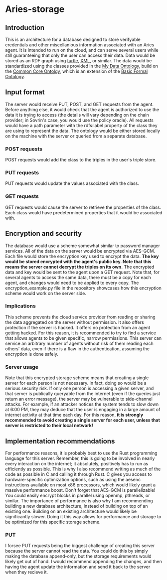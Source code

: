 # Aries-storage

## Introduction
This is an architecture for a database designed to store verifyable credentials and other miscellanious information associated with an Aries agent. It is intended to run on the cloud, and can serve several users while still guaranteeing that only the user can access their data. Data would be stored as an RDF graph using <a href=https://www.w3.org/TR/turtle/>turtle</a>, <a href=https://www.w3.org/TR/rdf-syntax-grammar/>XML</a>, or similar. The data would be standardized using the classes provided in the <a href=https://github.com/I-AM-project/my-data-ontology>My Data Ontology</a>, build on the <a href=https://github.com/CommonCoreOntology/CommonCoreOntologies>Common Core Ontolgy</a>, which is an extension of the <a href=https://github.com/BFO-ontology>Basic Formal Ontology</a>.

## Input format
The server would receive PUT, POST, and GET requests from the agent. Before anything else, it would check that the agent is authorized to use the data it is trying to access (the details will vary depending on the chain provider; in Sovrin's case, you would use the policy oracle). All requests would have a path parameter with the rdfs:label property of the class they are using to represent the data. The ontology would be either stored locally on the machine with the server or queried from a separate database. 
### POST requests
POST requests would add the class to the triples in the user's triple store.
### PUT requests
PUT requests would update the values associated with the class.
### GET requests
GET requests would cause the server to retrieve the properties of the class. Each class would have predetermined properties that it would be associated with.

## Encryption and security
The database would use a scheme somewhat similar to password manager services. All of the data on the server would be encrypted via AES-GCM. Each file would store the encryption key used to encrypt the data. <b>The key would be stored encrypted with the agent's public key. Note that this means the server cannot decrypt the triples on its own.</b> The encrypted data and key would be sent to the agent upon a GET request. Note that, for several agents to access the same data, there must be a copy for each agent, and changes would need to be applied to every copy. The encryption_example.py file in the repository showcases how this encryption scheme would work on the server side.
### Implications
This scheme prevents the cloud service provider from reading or sharing the data aggregated on the server without permission. It also offers protection if the server is hacked. It offers no protection from an agent getting hacked. For this reason, it is recommended to try to find a service that allows agents to be given specific, narrow permissions. This server can service an arbitrary number of agents without risk of them reading each others' data, even if there is a flaw in the authentication, assuming the encryption is done safely.  
### Server usage
Note that this encrypted storage scheme means that creating a single server for each person is not necessary. In fact, doing so would be a serious security risk. If only one person is accessing a given server, and that server is publically queryable from the internet (even if the queries just return an error message), the server may be vulnerable to side-channel attacks. For example, if an attacker notices the system tends to slow down at 6:00 PM, they may deduce that the user is engaging in a large amount of internet activity at that time each day. For this reason, <b>it is strongly recommended to avoid creating a single server for each user, unless that server is restricted to their local network!</b>

## Implementation recommendations
For performance reasons, it is probably best to use the Rust programming language for this server. Remember, this is going to be involved in nearly every interaction on the internet; it absolutely, positively has to run as efficiently as possible. This is why I also recommend writing as much of the code as possible in C and calling it through Rust. C gives you access to hardware-specific optimization options, such as using the aesenc instructions available on most x86 processors, which would likely grant a massive performance boost. Don't forget that AES-GCM is parallelizable! You could easily encrypt blocks in parallel using openmp, pthreads, or similar. The importance of performance is also why I am recommending building a new database architecture, instead of building on top of an existing one. Building on an existing architecture would likely be significantly slower. Doing it this way allows for performance and storage to be optimized for this specific storage scheme.
### PUT
I forsee PUT requests being the biggest challenge of creating this server because the server cannot read the data. You could do this by simply making the database append-only, but the storage requirements would likely get out of hand. I would recommend appending the changes, and then having the agent update the information and send it back to the server when they recieve it.
